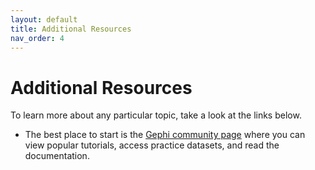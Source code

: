 ```yaml
---
layout: default
title: Additional Resources
nav_order: 4
---
```


# Additional Resources
To learn more about any particular topic, take a look at the links below.

- The best place to start is the [Gephi community page](https://gephi.org/users/) where you can view popular tutorials, access practice datasets, and read the documentation. 
